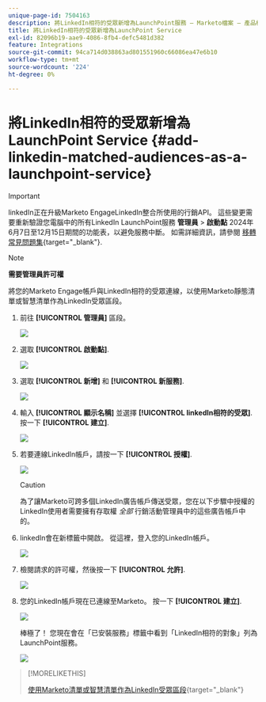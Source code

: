 ```yaml
---
unique-page-id: 7504163
description: 將LinkedIn相符的受眾新增為LaunchPoint服務 — Marketo檔案 — 產品檔案
title: 將LinkedIn相符的受眾新增為LaunchPoint Service
exl-id: 82096b19-aae9-4086-8fb4-defc5481d382
feature: Integrations
source-git-commit: 94ca714d038863ad801551960c66086ea47e6b10
workflow-type: tm+mt
source-wordcount: '224'
ht-degree: 0%

---
```


# 將LinkedIn相符的受眾新增為LaunchPoint Service {#add-linkedin-matched-audiences-as-a-launchpoint-service}

>[!IMPORTANT]
>
>linkedIn正在升級Marketo EngageLinkedIn整合所使用的行銷API。 這些變更需要重新驗證您電腦中的所有LinkedIn LaunchPoint服務 **管理員** > **啟動點** 2024年6月7日至12月15日期間的功能表，以避免服務中斷。 如需詳細資訊，請參閱 [移轉常見問題集](https://nation.marketo.com/t5/employee-blogs/linkedin-re-authentication-required/ba-p/347794){target="_blank"}.

>[!NOTE]
>
>**需要管理員許可權**

將您的Marketo Engage帳戶與LinkedIn相符的受眾連線，以使用Marketo靜態清單或智慧清單作為LinkedIn受眾區段。

1. 前往 **[!UICONTROL 管理員]** 區段。

   ![](assets/admin.png)

1. 選取 **[!UICONTROL 啟動點]**.

   ![](assets/image2014-12-5-14-3a35-3a27.png)

1. 選取 **[!UICONTROL 新增]** 和 **[!UICONTROL 新服務]**.

   ![](assets/image2014-12-5-14-3a37-3a33.png)

1. 輸入 **[!UICONTROL 顯示名稱]** 並選擇 **[!UICONTROL linkedIn相符的受眾]**. 按一下 **[!UICONTROL 建立]**.

   ![](assets/image2018-2-23-14-3a25-3a39.png)

1. 若要連線LinkedIn帳戶，請按一下 **[!UICONTROL 授權]**.

   ![](assets/authorizeaccount.png)

   >[!CAUTION]
   >
   >為了讓Marketo可跨多個LinkedIn廣告帳戶傳送受眾，您在以下步驟中授權的LinkedIn使用者需要擁有存取權 *全部* 行銷活動管理員中的這些廣告帳戶中的。

1. linkedIn會在新標籤中開啟。 從這裡，登入您的LinkedIn帳戶。

   ![](assets/image2018-2-23-14-3a32-3a20.png)

1. 檢閱請求的許可權，然後按一下 **[!UICONTROL 允許]**.

   ![](assets/li-permissions.png)

1. 您的LinkedIn帳戶現在已連線至Marketo。 按一下 **[!UICONTROL 建立]**.

   ![](assets/image2018-2-23-14-3a35-3a55.png)

   棒極了！ 您現在會在「已安裝服務」標籤中看到「LinkedIn相符的對象」列為LaunchPoint服務。

   ![](assets/bartholomew2.png)

>[!MORELIKETHIS]
>
>[使用Marketo清單或智慧清單作為LinkedIn受眾區段](/help/marketo/product-docs/demand-generation/social/social-functions/use-a-marketo-list-or-smart-list-as-a-linkedin-audience-segment.md){target="_blank"}
